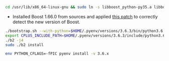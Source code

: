 ```bash
cd /usr/lib/x86_64-linux-gnu && sudo ln -s libboost_python-py35.a libboost_python3.so
```

* Installed Boost 1.66.0 from sources and applied [this patch](https://gitlab.kitware.com/cmake/cmake/issues/17575) to correctly detect the new version of Boost.

```bash
./bootstrap.sh --with-python=$HOME/.pyenv/versions/3.6.3/bin/python3.6
export CPLUS_INCLUDE_PATH=$HOME/.pyenv/versions/3.6.3/include/python3.6m
./b2 -j4
sudo ./b2 install
```

```bash
env PYTHON_CFLAGS=-fPIC pyenv install -v 3.6.x
```
